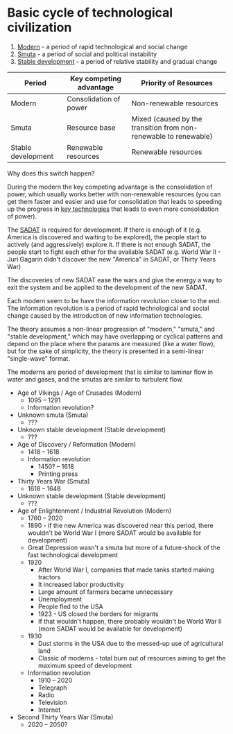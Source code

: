# Basic cycle of technological civilization

1. [Modern](modern.md) - a period of rapid technological and social change
2. [Smuta](smuta.md) - a period of social and political instability
3. [Stable development](stable.md) - a period of relative stability and gradual change

| Period             | Key competing advantage  | Priority of Resources                                           |
| ------------------ | ------------------------ | --------------------------------------------------------------- |
| Modern             | Consolidation of power   | Non-renewable resources                                         |
| Smuta              | Resource base            | Mixed (caused by the transition from non-renewable to renewable)|
| Stable development | Renewable resources      | Renewable resources                                             |

Why does this switch happen?

During the modern the key competing advantage is the consolidation of power, which usually works better with non-renewable resources (you can get them faster and easier and use for consolidation that leads to speeding up the progress in [key technologies](key-tech.md) that leads to even more consolidation of power). 

The [SADAT](sadat.md) is required for development. If there is enough of it (e.g. America is discovered and waiting to be explored), the people start to actively (and aggressively) explore it. If there is not enough SADAT, the people start to fight each other for the available SADAT (e.g. World War II - Juri Gagarin didn't discover the new "America" in SADAT, or Thirty Years War)

The discoveries of new SADAT ease the wars and give the energy a way to exit the system and be applied to the development of the new SADAT.

Each modern seem to be have the information revolution closer to the end. The information revolution is a period of rapid technological and social change caused by the introduction of new information technologies.

The theory assumes a non-linear progression of "modern," "smuta," and "stable development," which may have overlapping or cyclical patterns and depend on the place where the params are measured (like a water flow), but for the sake of simplicity, the theory is presented in a semi-linear "single-wave" format.

The moderns are period of development that is similar to laminar flow in water and gases, and the smutas are similar to turbulent flow.

- Age of Vikings / Age of Crusades (Modern)
    - 1095 – 1291
    - Information revolution?
- Unknown smuta (Smuta)
    - ???
- Unknown stable development (Stable development)
    - ???
- Age of Discovery / Reformation (Modern)
    - 1418 – 1618
    - Information revolution
        - 1450? – 1618
        - Printing press
- Thirty Years War (Smuta)
    - 1618 – 1648
- Unknown stable development (Stable development)
    - ???
- Age of Enlightenment / Industrial Revolution (Modern)
    - 1760 – 2020
    - 1890 - if the new America was discovered near this period, there wouldn't be World War I (more SADAT would be available for development)
    - Great Depression wasn't a smuta but more of a future-shock of the fast technological development
    - 1920
        - After World War I, companies that made tanks started making tractors
        - It increased labor productivity
        - Large amount of farmers became unnecessary
        - Unemployment
        - People fled to the USA
        - 1923 - US closed the borders for migrants
        - If that wouldn't happen, there probably wouldn't be World War II (more SADAT would be available for development)
    - 1930
        - Dust storms in the USA due to the messed-up use of agricultural land
        - Classic of moderns - total burn out of resources aiming to get the maximum speed of development
    - Information revolution
        - 1910 – 2020
        - Telegraph
        - Radio
        - Television
        - Internet
- Second Thirty Years War (Smuta)
    - 2020 – 2050?
